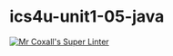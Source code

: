 # ics4u-unit1-05-java

[![Mr Coxall's Super Linter](https://github.com/Aidan-Lalonde-Novales/ics4u-unit1-05-java/workflows/Mr%20Coxall's%20Super%20Linter/badge.svg)](https://github.com/Aidan-Lalonde-Novales/ics4u-unit1-05-java/actions/)
